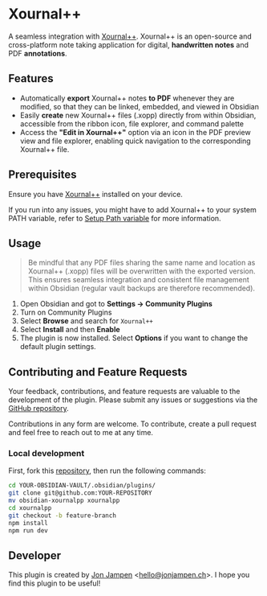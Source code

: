 # Xournal++

A seamless integration with [Xournal++](https://xournalpp.github.io). Xournal++ is an open-source and cross-platform note taking application for digital, **handwritten notes** and PDF **annotations**.

## Features

-   Automatically **export** Xournal++ notes **to PDF** whenever they are modified, so that they can be linked, embedded, and viewed in Obsidian
-   Easily **create** new Xournal++ files (.xopp) directly from within Obsidian, accessible from the ribbon icon, file explorer, and command palette
-   Access the **"Edit in Xournal++"** option via an icon in the PDF preview view and file explorer, enabling quick navigation to the corresponding Xournal++ file.

## Prerequisites

Ensure you have [Xournal++](https://xournalpp.github.io) installed on your device.

If you run into any issues, you might have to add Xournal++ to your system PATH variable, refer to [Setup Path variable](https://github.com/jonjampen/obsidian-xournalpp) for more information.

## Usage

> Be mindful that any PDF files sharing the same name and location as Xournal++ (.xopp) files will be overwritten with the exported version. This ensures seamless integration and consistent file management within Obsidian (regular vault backups are therefore recommended).

1. Open Obsidian and got to **Settings → Community Plugins**
1. Turn on Community Plugins
1. Select **Browse** and search for `Xournal++`
1. Select **Install** and then **Enable**
1. The plugin is now installed. Select **Options** if you want to change the default plugin settings.

## Contributing and Feature Requests

Your feedback, contributions, and feature requests are valuable to the development of the plugin. Please submit any issues or suggestions via the [GitHub repository](https://github.com/jonjampen/obsidian-xournalpp/issues).

Contributions in any form are welcome. To contribute, create a pull request and feel free to reach out to me at any time.

### Local development

First, fork this [repository](https://github.com/jonjampen/obsidian-xournalpp), then run the following commands:

```bash
cd YOUR-OBSIDIAN-VAULT/.obsidian/plugins/
git clone git@github.com:YOUR-REPOSITORY
mv obsidian-xournalpp xournalpp
cd xournalpp
git checkout -b feature-branch
npm install
npm run dev
```

## Developer

This plugin is created by [Jon Jampen](https://jonjampen.ch/) <[hello@jonjampen.ch](hello@jonjampen.ch)>. I hope you find this plugin to be useful!
